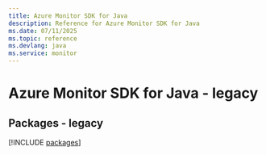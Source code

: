 ```yaml
---
title: Azure Monitor SDK for Java
description: Reference for Azure Monitor SDK for Java
ms.date: 07/11/2025
ms.topic: reference
ms.devlang: java
ms.service: monitor
---
```

# Azure Monitor SDK for Java - legacy
## Packages - legacy
[!INCLUDE [packages](monitor-index.md)]